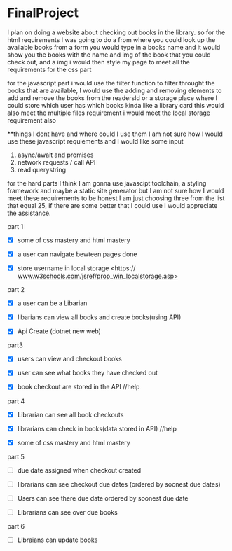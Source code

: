 # FinalProject
I plan on doing a website about checking out books in the library. 
so for the html requirements I was going to do a from where you could 
look up the available books from a form you would type in a books name and it would show you the books with the  name and img of the book that you could check out, and a img i would then style my page to meet all the requirements for the css part 

for the javascript part i would use the filter function to filter throught the books that are available, I would use the adding and removing elements to add and remove the books from the readersId or a storage place where I could store which user has which books kinda like a library card this would also meet the multiple files requirement i would meet the local storage requirement also 

**things I dont have and where could I use them
I am not sure how I would use these javascript requiements and I would like some input 
1) async/await and promises
2) network requests / call API
3) read querystring

for the hard parts I think I am gonna use javascipt toolchain, a styling framework 
and maybe a static site generator but I am not sure how I would meet these requirements to be honest I am just choosing three from the list that equal 25, if there are some better that I could use I would appreciate the assistance.



part 1 
   - [x] some of css mastery and html mastery
   - [x]  a user can navigate bewteen pages done 
   - [x] store username in local storage <https://  www.w3schools.com/jsref/prop_win_localstorage.asp>



part 2 
- [x] a user can be a Libarian 
- [x] libarians can view all books and create books(using API)
- [x] Api Create (dotnet new web)


part3 
- [x] users can view and checkout books
- [x] user can see what books they have checked out
- [x] book checkout are stored in the API //help




part 4

- [X] Librarian can see all book checkouts 
- [x] librarians can check in books(data stored in API) //help
- [X] some of css mastery and html mastery




part 5 
- [ ] due date assigned when checkout created 
- [ ] librarians can see checkout due dates (ordered by soonest due dates)
- [ ] Users can see there due date ordered by soonest due date 
- [ ] Librarians can see over due books 




part 6 
- [ ] Libraians can update books 
